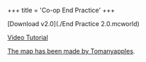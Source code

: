 +++
title = 'Co-op End Practice'
+++

[Download v2.0](./End Practice 2.0.mcworld)

[Video Tutorial](https://youtu.be/7hVb8vvt8B8)

[The map has been made by
Tomanyapples](https://www.speedrun.com/users/Tomanyapples).
